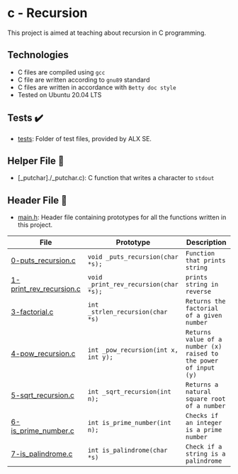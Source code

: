 # c - Recursion

This project is aimed at teaching about recursion in C programming.

## Technologies
* C files are compiled using `gcc`
* C file are written according to `gnu89` standard
* C files are written in accordance with `Betty doc style`
* Tested on Ubuntu 20.04 LTS 

## Tests :heavy_check_mark:
* [tests](./tests): Folder of test files, provided by 
ALX SE.

## Helper File :raised_hands:
* [_putchar]./_putchar.c): C function that writes a character to `stdout`

## Header File :file_folder:
* [main.h](./main.h): Header file containing prototypes for all the functions written in this project.

| File  | Prototype| Description  |
| ------| -------- | ------------ |
| [0-puts_recursion.c](./0-puts_recursion.c) | `void _puts_recursion(char *s);` | `Function that prints string` |
| [1-print_rev_recursion.c](./1-print_rev_recursion.c) | `void _print_rev_recursion(char *s);` | `prints string in reverse` |
| [3-factorial.c](./3-factorial.c) | `int _strlen_recursion(char *s)` | `Returns the factorial of a given number` |
| [4-pow_recursion.c](./4-pow_recursion.c) | `int _pow_recursion(int x, int y);` | `Returns value of a number (x) raised to the power of input (y)` |
| [5-sqrt_recursion.c](./5-sqrt_recursion.c) | `int _sqrt_recursion(int n);` | `Returns a natural square root of a number` |
| [6-is_prime_number.c](./6-is_prime_number.c) | `int is_prime_number(int n);` | `Checks if an integer is a prime number` |
| [7-is_palindrome.c](./7-is_palindrome.c) | `int is_palindrome(char *s)` | `Check if a string is a palindrome` |

